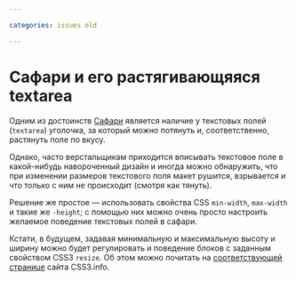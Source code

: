 ```yaml
---

categories: issues old

---
```


# Сафари и его растягивающяяся textarea

Одним из достоинств [Сафари](http://www.apple.com/safari/) является наличие у текстовых полей (`textarea`) уголочка, за который можно потянуть и, соответственно, растянуть поле по вкусу.

Однако, часто верстальщикам приходится вписывать текстовое поле в какой-нибудь навороченный дизайн и иногда можно обнаружить, что при изменении размеров текстового поля макет рушится, взрывается и что только с ним не происходит (смотря как тянуть).

Решение же простое — использовать свойства CSS `min-width`, `max-width` и такие же `-height`; с помощью них можно очень просто настроить желаемое поведение текстовых полей в сафари.

Кстати, в будущем, задавая минимальную и максимальную высоту и ширину можно будет регулировать и поведение блоков с заданным свойством CSS3 `resize`. Об этом можно почитать на [соответствующей странице](http://www.css3.info/preview/resize/) сайта CSS3.info.
